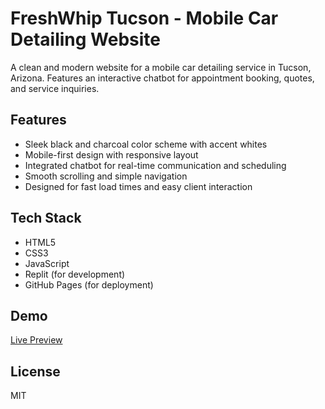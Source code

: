 # FreshWhip Tucson - Mobile Car Detailing Website

A clean and modern website for a mobile car detailing service in Tucson, Arizona. Features an interactive chatbot for appointment booking, quotes, and service inquiries.

## Features
- Sleek black and charcoal color scheme with accent whites
- Mobile-first design with responsive layout
- Integrated chatbot for real-time communication and scheduling
- Smooth scrolling and simple navigation
- Designed for fast load times and easy client interaction

## Tech Stack
- HTML5
- CSS3
- JavaScript
- Replit (for development)
- GitHub Pages (for deployment)

## Demo
[Live Preview](https://yourusername.github.io/freshwhip-tucson-site/)

## License
MIT
